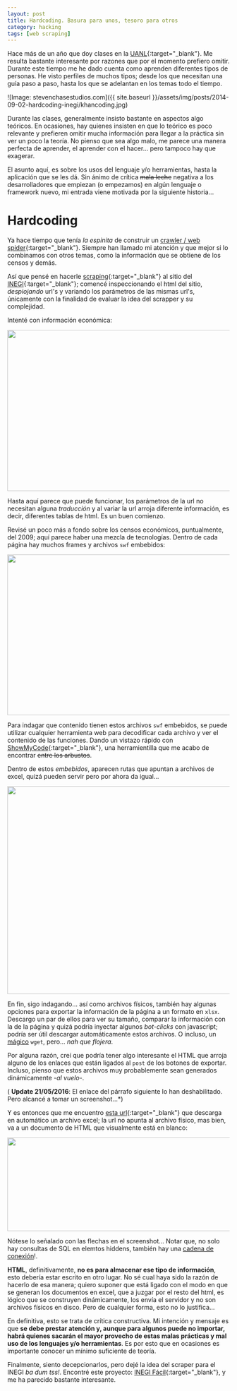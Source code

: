 ```yaml
---
layout: post
title: Hardcoding. Basura para unos, tesoro para otros
category: hacking
tags: [web scraping]
---
```


Hace más de un año que doy clases en la [UANL](http://www.uanl.mx/){:target="_blank"}. Me resulta bastante interesante por razones que por el momento prefiero omitir. Durante este tiempo me he dado cuenta como aprenden diferentes tipos de personas. He visto perfiles de muchos tipos; desde los que necesitan una guía paso a paso, hasta los que se adelantan en los temas todo el tiempo.

![Image: stevenchasestudios.com]({{ site.baseurl }}/assets/img/posts/2014-09-02-hardcoding-inegi/khancoding.jpg)

Durante las clases, generalmente insisto bastante en aspectos algo teóricos. En ocasiones, hay quienes insisten en que lo teórico es poco relevante y prefieren omitir mucha información para llegar a la práctica sin ver un poco la teoría. No pienso que sea algo malo, me parece una manera perfecta de aprender, el aprender con el hacer... pero tampoco hay que exagerar.

El asunto aquí, es sobre los usos del lenguaje y/o herramientas, hasta la aplicación que se les dá. Sin ánimo de crítica <del>mala leche</del> negativa a los desarrolladores que empiezan (o empezamos) en algún lenguaje o framework nuevo, mi entrada viene motivada por la siguiente historia...

# Hardcoding

Ya hace tiempo que tenía *la espinita* de construir un [crawler / web spider](http://en.wikipedia.org/wiki/Web_crawler){:target="_blank"}. Siempre han llamado mi atención y que mejor si lo combinamos con otros temas, como la información que se obtiene de los censos y demás.

Así que pensé en hacerle [scraping](http://en.wikipedia.org/wiki/Web_scraping){:target="_blank"} al sitio del [INEGI](http://www.inegi.org.mx/){:target="_blank"}; comencé inspeccionando el html del sitio, *despiojando* url's y variando los parámetros de las mismas url's, únicamente con la finalidad de evaluar la idea del scrapper y su complejidad.

Intenté con información económica:

<a href="{{ site.baseurl }}/assets/img/posts/2014-09-02-hardcoding-inegi/inegi01.png" target="_blank"><img src="{{ site.baseUrl }}/assets/img/posts/2014-09-02-hardcoding-inegi/inegi01.png" width="600" height="365" /></a>

Hasta aquí parece que puede funcionar, los parámetros de la url no necesitan alguna *traducción* y al variar la url arroja diferente información, es decir, diferentes tablas de html. Es un buen comienzo.

Revisé un poco más a fondo sobre los censos económicos, puntualmente, del 2009; aquí parece haber una mezcla de tecnologías. Dentro de cada página hay muchos frames y archivos `swf` embebidos:

<a href="{{ site.baseUrl }}/assets/img/posts/2014-09-02-hardcoding-inegi/inegi02.png" target="_blank"><img src="{{ site.baseUrl }}/assets/img/posts/2014-09-02-hardcoding-inegi/inegi02.png" width="600" height="364" /></a>

Para indagar que contenido tienen estos archivos `swf` embebidos, se puede utilizar cualquier herramienta web para decodificar cada archivo y ver el contenido de las funciones. Dando un vistazo rápido con [ShowMyCode](http://www.showmycode.com/){:target="_blank"}, una herramientilla que me acabo de encontrar <del>entre los arbustos</del>.

Dentro de estos *embebidos*, aparecen rutas que apuntan a archivos de excel, quizá pueden servir pero por ahora da igual...

<a href="{{ site.baseUrl }}/assets/img/posts/2014-09-02-hardcoding-inegi/inegi03.png" target="_blank"><img src="{{ site.baseUrl }}/assets/img/posts/2014-09-02-hardcoding-inegi/inegi03.png" width="600" height="471" /></a>

En fin, sigo indagando... así como archivos físicos, también hay algunas opciones para exportar la información de la página a un formato en `xlsx`. Descargo un par de ellos para ver su tamaño, comparar la información con la de la página y quizá podría inyectar algunos *bot-clicks* con javascript; podría ser útil descargar automáticamente estos archivos. O incluso, un [mágico](https://www.gnu.org/software/wget/) `wget`, pero... *nah que flojera*.

Por alguna razón, creí que podría tener algo interesante el HTML que arroja alguno de los enlaces que están ligados al `post` de los botones de exportar. Incluso, pienso que estos archivos muy probablemente sean generados dinámicamente -*al vuelo*-.

( **Update 21/05/2016**: El enlace del párrafo siguiente lo han deshabilitado. Pero alcancé a tomar un screenshot...*)

Y es entonces que me encuentro [esta url](http://www.inegi.org.mx/est/contenidos/espanol/proyectos/censos/ce2009/saic/exportar.asp?Cuadro=INEGI.+Censos+Econ%C3%B3micos+2009.+Resultados+definitivos&amp;Censo=2009&amp;Nacional=&amp;vcampo=H001A&amp;Sector=23&amp;c=17166&amp;Genera=1&amp;formato=Hoja+de+C%C3%A1lculo+Excel%28.xls%29&amp;Modelo=SCIAN&amp;Grupo=AA&amp;Municipio=01001){:target="_blank"} que descarga en automático un archivo excel; la url no apunta al archivo físico, mas bien, va a un documento de HTML que visualmente está en blanco:

<a href="{{ site.baseUrl }}/assets/img/posts/2014-09-02-hardcoding-inegi/inegi04.png" target="_blank"><img src="{{ site.baseUrl }}/assets/img/posts/2014-09-02-hardcoding-inegi/inegi04.png" width="600" height="212" /></a>

Nótese lo señalado con las flechas en el screenshot... Notar que, no solo hay consultas de SQL en elemtos hiddens, también hay una [cadena de conexión](https://www.connectionstrings.com/)!.

**HTML**, definitivamente, **no es para almacenar ese tipo de información**, esto debería estar escrito en otro lugar. No sé cual haya sido la razón de hacerlo de esa manera; quiero suponer que está ligado con el modo en que se generan los documentos en excel, que a juzgar por el resto del html, es lógico que se construyen dinámicamente, los envía el servidor y no son archivos físicos en disco. Pero de cualquier forma, esto no lo justifica...

En definitiva, esto se trata de crítica constructiva. Mi intención y mensaje es que **se debe prestar atención y, aunque para algunos puede no importar, habrá quienes sacarán el mayor provecho de estas malas prácticas y mal uso de los lenguajes y/o herramientas**. Es por esto que en ocasiones es importante conocer un mínimo suficiente de teoría.

Finalmente, siento decepcionarlos, pero dejé la idea del scraper para el INEGI *ba dum tss!*. Encontré este proyecto: [INEGI Fácil](http://inegifacil.com/){:target="_blank"}, y me ha parecido bastante interesante.

